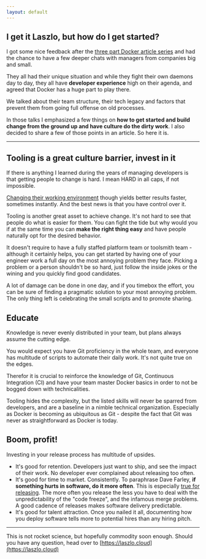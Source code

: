 ```yaml
---
layout: default
---
```


## I get it Laszlo, but how do I get started?        

I got some nice feedback after the [three part Docker article series](Simple-Jenkins-and-Docker-workflow) and had the chance to have a few deeper 
chats with managers from companies big and small. 

They all had their unique situation and while they fight their own daemons day to day, 
they all have **developer experience** high on their agenda, and agreed that Docker has a huge part to play there.   

We talked about their team structure, their tech legacy and factors that prevent them from going full offense on old processes.

In those talks I emphasized a few things on **how to get started and build change from the ground up and have culture do the dirty work**. 
I also decided to share a few of those points in an article. So here it is.
 
 
---

## Tooling is a great culture barrier, invest in it
If there is anything I learned during the years of managing developers is that getting people to change is hard. 
I mean HARD in all caps, if not impossible.

[Changing their working environment](http://www.elidedbranches.com/2016/04/you-can-bring-horse-to-water.html) though yields better results faster, sometimes instantly. And the best news is that you have control over it.

Tooling is another great asset to achieve change. It's not hard to see that people do what is easier for them. 
You can fight the tide but why would you if at the same time you can **make the right thing easy** and have people naturally opt for the desired behavior.

It doesn't require to have a fully staffed platform team or toolsmith team - although it certainly helps, you can get started by having one of your engineer work a full day on the most annoying problem they face. 
Picking a problem or a person shouldn't be so hard, just follow the inside jokes or the wining and you quickly find good candidates. 

A lot of damage can be done in one day, and if you timebox the effort, you can be sure of finding a pragmatic solution to your most annoying problem. 
The only thing left is celebrating the small scripts and to promote sharing.

## Educate
Knowledge is never evenly distributed in your team, but plans always assume the cutting edge.
 
You would expect you have Git proficiency in the whole team, and everyone has multitude of scripts to automate their daily work. It's not quite true on the edges.
 
Therefor it is crucial to reinforce the knowledge of Git, Continuous Integration (CI) and have your team master Docker basics in order to not be bogged down with technicalities.

Tooling hides the complexity, but the listed skills will never be sparred from developers, and are a baseline in a nimble technical organization. 
Especially as Docker is becoming as ubiquitous as Git - despite the fact that Git was never as straightforward as Docker is today.

## Boom, profit!
Investing in your release process has multitude of upsides.

* It's good for retention. Developers just want to ship, and see the impact of their work. No developer ever complained about releasing too often. 
* It's good for time to market. Consistently. To paraphrase Dave Farley, **if something hurts in software, do it more often**. This is especially [true for releasing](http://martinfowler.com/bliki/FrequencyReducesDifficulty.html). 
The more often you release the less you have to deal with the unpredictability of the "code freeze", and the infamous merge problems. A good cadence of releases makes software delivery predictable.
* It's good for talent attraction. Once you nailed it all, documenting how you deploy software tells more to potential hires than any hiring pitch.

---

This is not rocket science, but hopefully commodity soon enough. Should you have any question, head over to [https://laszlo.cloud](https://laszlo.cloud)

<script>
  (function(i,s,o,g,r,a,m){i['GoogleAnalyticsObject']=r;i[r]=i[r]||function(){
  (i[r].q=i[r].q||[]).push(arguments)},i[r].l=1*new Date();a=s.createElement(o),
  m=s.getElementsByTagName(o)[0];a.async=1;a.src=g;m.parentNode.insertBefore(a,m)
  })(window,document,'script','https://www.google-analytics.com/analytics.js','ga');

  ga('create', 'UA-84825803-1', 'auto');
  ga('send', 'pageview');

</script>
